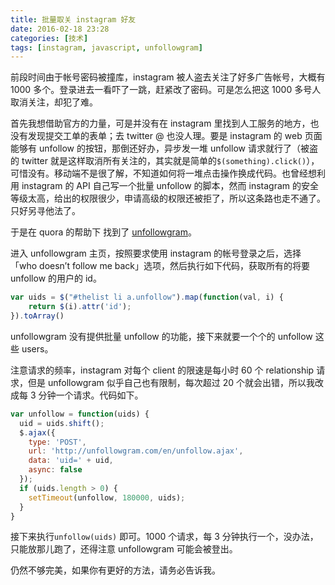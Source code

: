 ```yaml
---
title: 批量取关 instagram 好友
date: 2016-02-18 23:28
categories: [技术]
tags: [instagram, javascript, unfollowgram]
---
```



前段时间由于帐号密码被撞库，instagram 被人盗去关注了好多广告帐号，大概有 1000 多个。登录进去一看吓了一跳，赶紧改了密码。可是怎么把这 1000 多号人取消关注，却犯了难。

首先我想借助官方的力量，可是并没有在 instagram 里找到人工服务的地方，也没有发现提交工单的表单；去 twitter @ 也没人理。要是 instagram 的 web 页面能够有 unfollow 的按钮，那倒还好办，异步发一堆 unfollow 请求就行了（被盗的 twitter 就是这样取消所有关注的，其实就是简单的`$(something).click()`），可惜没有。移动端不是很了解，不知道如何将一堆点击操作换成代码。也曾经想利用 instagram 的 API 自己写一个批量 unfollow 的脚本，然而 instagram 的安全等级太高，给出的权限很少，申请高级的权限还被拒了，所以这条路也走不通了。只好另寻他法了。

于是在 quora 的帮助下 找到了 [unfollowgram](http://unfollowgram.com/)。

进入 unfollowgram 主页，按照要求使用 instagram 的帐号登录之后，选择「who doesn’t follow me back」选项，然后执行如下代码，获取所有的将要 unfollow 的用户的 id。

``` javascript
var uids = $("#thelist li a.unfollow").map(function(val, i) {
    return $(i).attr('id');
}).toArray()
```

unfollowgram 没有提供批量 unfollow 的功能，接下来就要一个个的 unfollow 这些 users。

注意请求的频率，instagram 对每个 client 的限速是每小时 60 个 relationship 请求，但是 unfollowgram 似乎自己也有限制，每次超过 20 个就会出错，所以我改成每 3 分钟一个请求。代码如下。

``` javascript
var unfollow = function(uids) {
  uid = uids.shift();
  $.ajax({
    type: 'POST',
    url: 'http://unfollowgram.com/en/unfollow.ajax',
    data: 'uid=' + uid,
    async: false
  });
  if (uids.length > 0) {
    setTimeout(unfollow, 180000, uids);
  }
}
```

接下来执行`unfollow(uids)` 即可。1000 个请求，每 3 分钟执行一个，没办法，只能放那儿跑了，还得注意 unfollowgram 可能会被登出。

仍然不够完美，如果你有更好的方法，请务必告诉我。

